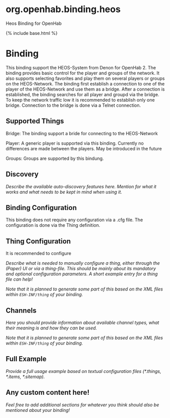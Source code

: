 # org.openhab.binding.heos
Heos Binding for OpenHab


{% include base.html %}

# <bindingName> Binding
This binding support the HEOS-System from Denon for OpenHab 2. The binding provides basic control for the player and groups of the network. It also supports selecting favorites and play them on several players or groups on the HEOS-Network. 
The binding first establish a connection to one of the player of the HEOS-Network and use them as a bridge. After a connection is established, the binding searches for all player and groupd via the bridge. To keep the network traffic low it is recommended to establish only one bridge. Connection to the bridge is done via a Telnet connection.

## Supported Things

Bridge:
The binding support a bride for connecting to the HEOS-Network

Player:
A generic player is supported via this binding. Currently no differences are made between the players. May be introduced in the future

Groups:
Groups are supported by this bindung.


## Discovery

_Describe the available auto-discovery features here. Mention for what it works and what needs to be kept in mind when using it._

## Binding Configuration
This binding does not require any configuration via a .cfg file. The configuration is done via the Thing definition.

## Thing Configuration
It is recommended to configure 

_Describe what is needed to manually configure a thing, either through the (Paper) UI or via a thing-file. This should be mainly about its mandatory and optional configuration parameters. A short example entry for a thing file can help!_

_Note that it is planned to generate some part of this based on the XML files within ```ESH-INF/thing``` of your binding._

## Channels

_Here you should provide information about available channel types, what their meaning is and how they can be used._

_Note that it is planned to generate some part of this based on the XML files within ```ESH-INF/thing``` of your binding._

## Full Example

_Provide a full usage example based on textual configuration files (*.things, *.items, *.sitemap)._

## Any custom content here!

_Feel free to add additional sections for whatever you think should also be mentioned about your binding!_
